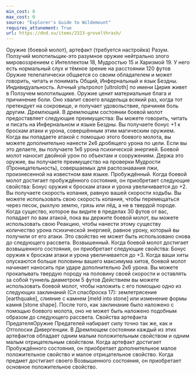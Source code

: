 ```yaml
---
min_cost: 0
max_cost: 0
source: "Explorer's Guide to Wildemount"
requires_attunement: True
url: https://dnd.su/items/2323-grovelthrash/
---
```


Оружие (боевой молот), артефакт (требуется настройка)
Разум. Ползучий молотильщик-это разумное оружие нейтрально злого мировоззрением с Интеллектом 18, Мудростью 15 и Харизмой 19. У него есть нормальный слух и тёмное зрение на расстоянии 120 футов Оружие телепатически общается со своим обладателем и может говорить, читать и понимать Общий, Инфернальный и язык Бездны.
Индивидуальность. Алчный ультролот [ultroloth] по имени Цирия живет в Ползучем молотильщике. Оружие ценит материальные блага и причинение боли. Оно хвалит своего владельца всякий раз, когда тот претендует на сокровище, и получает удовольствие, причиняя боль другим.
Дремлющий. В дремлющем состоянии боевой молот предоставляет следующие преимущества:
Вы можете говорить, читать и писать на Инфернальном и языке Бездны.
Вы получаете бонус +1 к броскам атаки и урона, совершённым этим магическим оружием. Когда вы попадаете атакой с помощью этого боевого молота, вы можете дополнительно нанести 2к6 дробящего урона по цели. Если вы это делаете, вы получаете 1к6 урона психической энергией. Боевой молот наносит двойной урон по объектам и сооружениям.
Держа это оружие, вы получаете преимущество на проверки Мудрости (Проницательность), совершаемых для распознавания лжи, произнесенной на известном вам языке.
Пробуждённый. Когда боевой молот достигает пробуждённого состояния, он приобретает следующие свойства:
Бонус оружия к броскам атаки и урона увеличивается до +2.
Вы получаете скорость копания, равную вашей скорости ходьбы. Вы можете использовать свою скорость копания, чтобы перемещаться через песок, рыхлую землю, грязь или лёд, а не в твердой породе.
Когда существо, которое вы видите в пределах 30 футов от вас, попадает по вам атакой, пока вы держите боевой молот, вы можете использовать свою Реакцию, чтобы нанести этому существу количество урона психической энергией, равное урону, который вы получили от его атаки. Это свойство не может быть использовано снова до следующего рассвета.
Возвышенный. Когда боевой молот достигает возвышенного состояния, он приобретает следующие свойства:
Бонус оружия к броскам атаки и урона увеличивается до +3.
Когда ваши хиты опускаются больше половины вашего максимума хитов, боевой молот начинает наносить при ударе дополнительно 2к6 урона. Вы можете прокапывать твердую породу на половину своей скорости и оставлять за собой туннель диаметром 5 футов
Действием вы можете использовать боевой молот, чтобы наложить с его помощью одно из следующих заклинаний (Сл спасброска 17): землетрясение [earthquake], слияние с камнем [meld into stone] или изменение формы камня [stone shape]. После того, как заклинание было наложено с помощью боевого молота, оно не может быть наложено подобным образом до следующего рассвета.
Свойства артефакта ПредателяОружие Предателей набирает силу точно так же, как и Отголоски Дивергенции. В Дремлющем состоянии каждый из этих артефактов обладает одним малым положительным свойством и одним малым отрицательным свойством. Когда артефакт достигает Пробуждённого состояния, он приобретает дополнительное малое положительное свойство и малое отрицательное свойство. Когда предмет достигает своего Возвышенного состояния, он приобретает основное положительное свойство.
